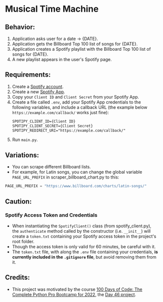 # Musical Time Machine

## Behavior:
1. Application asks user for a date -> {DATE}.
2. Application gets the Billboard Top 100 list of songs for {DATE}.
3. Application creates a Spotify playlist with the Billboard Top 100 list of songs for {DATE}.
4. A new playlist appears in the user's Spotify page.

## Requirements:
1. Create a [Spotify account](https://www.spotify.com/uk/).
2. Create a new [Spotify App](https://developer.spotify.com/dashboard/login).
3. Copy your `Client ID` and `Client Secret` from your Spotify App.
4. Create a file called `.env`, add your Spotify App credentials to the following variables, and include a callback URL (the example below `https://example.com/callback/` works just fine):
    ```txt
    SPOTIPY_CLIENT_ID={Client ID}
    SPOTIPY_CLIENT_SECRET={Client Secret}
    SPOTIPY_REDIRECT_URI="https://example.com/callback/"
    ```
5. Run `main.py`.

## Variations:
- You can scrape different Billboard lists. 
- For example, for Latin songs, you can change the global variable `PAGE_URL_PREFIX` in scraper_billboard_chart.py to this:
```python
PAGE_URL_PREFIX = "https://www.billboard.com/charts/latin-songs/"
```

## Caution:
### Spotify Access Token and Credentials
- When instantiating the `SpotifyClient()` class (from spotify_client.py), the `authenticate` method called by the constructor (i.e. `__init__`) will create a `token.txt` containing your Spotify access token in the project's root folder. 
- Though the access token is only valid for 60 minutes, be careful with it.
- The `token.txt` file, with along the `.env` file containing your credentials, **is currently included in the `.gitignore` file**, but avoid removing them from it.

## Credits:
- This project was motivated by the course [100 Days of Code: The Complete Python Pro Bootcamp for 2022](https://www.udemy.com/course/100-days-of-code/learn/), the [Day 46 project](https://www.udemy.com/course/100-days-of-code/learn/lecture/21839862#questions).

